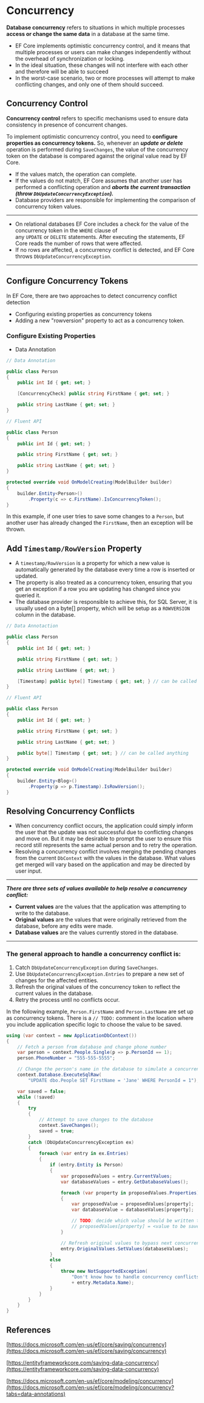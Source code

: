 # Concurrency

**Database concurrency** refers to situations in which multiple processes **access or change the same data** in a database at the same time.

- EF Core implements optimistic concurrency control, and it means that multiple processes or users can make changes independently without the overhead of synchronization or locking.
- In the ideal situation, these changes will not interfere with each other and therefore will be able to succeed
- In the worst-case scenario, two or more processes will attempt to make conflicting changes, and only one of them should succeed.

## Concurrency Control

**Concurrency control** refers to specific mechanisms used to ensure data consistency in presence of concurrent changes.

To implement optimistic concurrency control, you need to **configure properties as concurrency tokens.** So, whenever an **_update or delete_** operation is performed during `SaveChanges`, the value of the concurrency token on the database is compared against the original value read by EF Core.

- If the values match, the operation can complete.
- If the values do not match, EF Core assumes that another user has performed a conflicting operation and **_aborts the current transaction (throw `DbUpdateConcurrencyException`)._**
- Database providers are responsible for implementing the comparison of concurrency token values.

---

- On relational databases EF Core includes a check for the value of the concurrency token in the `WHERE` clause of any `UPDATE` or `DELETE` statements. After executing the statements, EF Core reads the number of rows that were affected.
- If no rows are affected, a concurrency conflict is detected, and EF Core throws `DbUpdateConcurrencyException`.

---

## Configure Concurrency Tokens

In EF Core, there are two approaches to detect concurrency conflict detection

- Configuring existing properties as concurrency tokens
- Adding a new "rowversion" property to act as a concurrency token.

### Configure Existing Properties

- Data Annotation

```csharp
// Data Annotation

public class Person
{
    public int Id { get; set; }

    [ConcurrencyCheck] public string FirstName { get; set; }

    public string LastName { get; set; }
}
```

```csharp
// Fluent API

public class Person
{
    public int Id { get; set; }

    public string FirstName { get; set; }

    public string LastName { get; set; }
}

protected override void OnModelCreating(ModelBuilder builder)
{
    builder.Entity<Person>()
        .Property(c => c.FirstName).IsConcurrencyToken();
}
```

In this example, if one user tries to save some changes to a `Person`, but another user has already changed the `FirstName`, then an exception will be thrown.

## Add `Timestamp/RowVersion` **Property**

- A `timestamp/RowVersion` is a property for which a new value is automatically generated by the database every time a row is inserted or updated.
- The property is also treated as a concurrency token, ensuring that you get an exception if a row you are updating has changed since you queried it.
- The database provider is responsible to achieve this, for SQL Server, it is usually used on a byte[] property, which will be setup as a `ROWVERSION` column in the database.

```csharp
// Data Annotaction

public class Person
{
    public int Id { get; set; }

    public string FirstName { get; set; }

    public string LastName { get; set; }

    [Timestamp] public byte[] Timestamp { get; set; } // can be called anything
}
```

```csharp
// Fluent API

public class Person
{
    public int Id { get; set; }

    public string FirstName { get; set; }

    public string LastName { get; set; }

    public byte[] Timestamp { get; set; } // can be called anything
}

protected override void OnModelCreating(ModelBuilder builder)
{
    builder.Entity<Blog>()
        .Property(p => p.Timestamp).IsRowVersion();
}
```

## Resolving Concurrency Conflicts

- When concurrency conflict occurs, the application could simply inform the user that the update was not successful due to conflicting changes and move on. But it may be desirable to prompt the user to ensure this record still represents the same actual person and to retry the operation.
- Resolving a concurrency conflict involves merging the pending changes from the current `DbContext` with the values in the database. What values get merged will vary based on the application and may be directed by user input.

---

**_There are three sets of values available to help resolve a concurrency conflict:_**

- **Current values** are the values that the application was attempting to write to the database.
- **Original values** are the values that were originally retrieved from the database, before any edits were made.
- **Database values** are the values currently stored in the database.

---

### The general approach to handle a concurrency conflict is:

1. Catch `DbUpdateConcurrencyException` during `SaveChanges`.
2. Use `DbUpdateConcurrencyException.Entries` to prepare a new set of changes for the affected entities.
3. Refresh the original values of the concurrency token to reflect the current values in the database.
4. Retry the process until no conflicts occur.

In the following example, `Person.FirstName` and `Person.LastName` are set up as concurrency tokens. There is a `// TODO:` comment in the location where you include application specific logic to choose the value to be saved.

```csharp
using (var context = new ApplicationDbContext())
{
    // Fetch a person from database and change phone number
    var person = context.People.Single(p => p.PersonId == 1);
    person.PhoneNumber = "555-555-5555";

    // Change the person's name in the database to simulate a concurrency conflict
    context.Database.ExecuteSqlRaw(
        "UPDATE dbo.People SET FirstName = 'Jane' WHERE PersonId = 1");

    var saved = false;
    while (!saved)
    {
        try
        {
            // Attempt to save changes to the database
            context.SaveChanges();
            saved = true;
        }
        catch (DbUpdateConcurrencyException ex)
        {
            foreach (var entry in ex.Entries)
            {
                if (entry.Entity is Person)
                {
                    var proposedValues = entry.CurrentValues;
                    var databaseValues = entry.GetDatabaseValues();

                    foreach (var property in proposedValues.Properties)
                    {
                        var proposedValue = proposedValues[property];
                        var databaseValue = databaseValues[property];

                        // TODO: decide which value should be written to database
                        // proposedValues[property] = <value to be saved>;
                    }

                    // Refresh original values to bypass next concurrency check
                    entry.OriginalValues.SetValues(databaseValues);
                }
                else
                {
                    throw new NotSupportedException(
                        "Don't know how to handle concurrency conflicts for "
                        + entry.Metadata.Name);
                }
            }
        }
    }
}
```

## References

[https://docs.microsoft.com/en-us/ef/core/saving/concurrency](https://docs.microsoft.com/en-us/ef/core/saving/concurrency)

[https://entityframeworkcore.com/saving-data-concurrency](https://entityframeworkcore.com/saving-data-concurrency)

[https://docs.microsoft.com/en-us/ef/core/modeling/concurrency](https://docs.microsoft.com/en-us/ef/core/modeling/concurrency?tabs=data-annotations)
